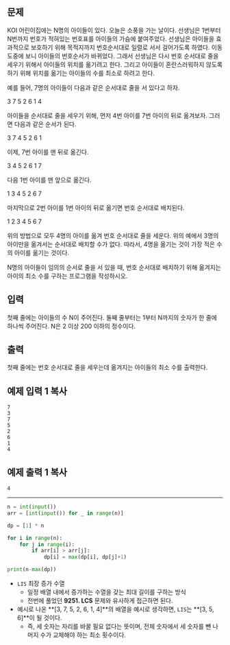 ## 문제

KOI 어린이집에는 N명의 아이들이 있다. 오늘은 소풍을 가는 날이다. 선생님은 1번부터 N번까지 번호가 적혀있는 번호표를 아이들의 가슴에 붙여주었다. 선생님은 아이들을 효과적으로 보호하기 위해 목적지까지 번호순서대로 일렬로 서서 걸어가도록 하였다. 이동 도중에 보니 아이들의 번호순서가 바뀌었다. 그래서 선생님은 다시 번호 순서대로 줄을 세우기 위해서 아이들의 위치를 옮기려고 한다. 그리고 아이들이 혼란스러워하지 않도록 하기 위해 위치를 옮기는 아이들의 수를 최소로 하려고 한다.

예를 들어, 7명의 아이들이 다음과 같은 순서대로 줄을 서 있다고 하자.

3 7 5 2 6 1 4

아이들을 순서대로 줄을 세우기 위해, 먼저 4번 아이를 7번 아이의 뒤로 옮겨보자. 그러면 다음과 같은 순서가 된다.

3 7 4 5 2 6 1

이제, 7번 아이를 맨 뒤로 옮긴다.

3 4 5 2 6 1 7

다음 1번 아이를 맨 앞으로 옮긴다.

1 3 4 5 2 6 7

마지막으로 2번 아이를 1번 아이의 뒤로 옮기면 번호 순서대로 배치된다.

1 2 3 4 5 6 7

위의 방법으로 모두 4명의 아이를 옮겨 번호 순서대로 줄을 세운다. 위의 예에서 3명의 아이만을 옮겨서는 순서대로 배치할 수가 없다. 따라서, 4명을 옮기는 것이 가장 적은 수의 아이를 옮기는 것이다.

N명의 아이들이 임의의 순서로 줄을 서 있을 때, 번호 순서대로 배치하기 위해 옮겨지는 아이의 최소 수를 구하는 프로그램을 작성하시오.

## 입력

첫째 줄에는 아이들의 수 N이 주어진다. 둘째 줄부터는 1부터 N까지의 숫자가 한 줄에 하나씩 주어진다. N은 2 이상 200 이하의 정수이다.

## 출력

첫째 줄에는 번호 순서대로 줄을 세우는데 옮겨지는 아이들의 최소 수를 출력한다.

## 예제 입력 1 복사

```
7
3
7
5
2
6
1
4
```

## 예제 출력 1 복사

```
4
```

---

```python
n = int(input())
arr = [int(input()) for _ in range(n)]

dp = [1] * n

for i in range(n):
    for j in range(i):
        if arr[i] > arr[j]:
            dp[i] = max(dp[i], dp[j]+1)

print(n-max(dp))
```

- `LIS` 최장 증가 수열
  - 일정 배열 내에서 증가하는 수열을 갖는 최대 길이를 구하는 방식
  - 전번에 풀었던 **9251. LCS** 문제와 유사하게 접근하면 된다.
- 예시로 나온 **[3, 7, 5, 2, 6, 1, 4]**의 배열을 예시로 생각하면, `LIS`는 **[3, 5, 6]**이 될 것이다.
  - 즉, 세 숫자는 자리를 바꿀 필요 없다는 뜻이며, 전체 숫자에서 세 숫자를 뺀 나머지 수가 교체해야 하는 최소 횟수이다.

